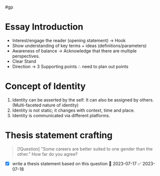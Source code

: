 #gp

# Essay Introduction
- Interest/engage the reader (opening statement) → Hook
- Show understanding of key terms + ideas (definitions/parameters)
- Awareness of balance → Acknowledge that there are multiple perspectives.
- Clear Stand
- Direction → 3 Supporting points $\therefore$ need to plan out points

# Concept of Identity
1. Identity can be asserted by the self. It can also be assigned by others. (Multi-faceted nature of identity)
2. Identity is not static; it changes with context, time and place.
3. Identity is communicated via different platforms.

# Thesis statement crafting
>[!Question]
> "Some careers are better suited to one gender than the other." How far do you agree?

- [x] write a thesis statement based on this question 📅 2023-07-17 ✅ 2023-07-18

